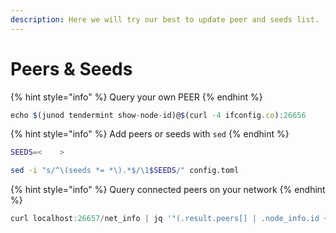 ```yaml
---
description: Here we will try our best to update peer and seeds list.
---
```


# Peers & Seeds

{% hint style="info" %}
Query your own PEER
{% endhint %}

```javascript
echo $(junod tendermint show-node-id)@$(curl -4 ifconfig.co):26656
```

{% hint style="info" %}
Add peers or seeds with `sed`
{% endhint %}

```bash
SEEDS=<    >
```

```bash
sed -i "s/^\(seeds *= *\).*$/\1$SEEDS/" config.toml
```

{% hint style="info" %}
Query connected peers on your network&#x20;
{% endhint %}

```javascript
curl localhost:26657/net_info | jq '"(.result.peers[] | .node_info.id + "@" + .remote_ip)"'
```
